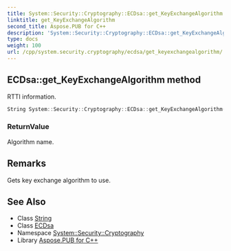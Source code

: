 ```yaml
---
title: System::Security::Cryptography::ECDsa::get_KeyExchangeAlgorithm method
linktitle: get_KeyExchangeAlgorithm
second_title: Aspose.PUB for C++
description: 'System::Security::Cryptography::ECDsa::get_KeyExchangeAlgorithm method. RTTI information in C++.'
type: docs
weight: 100
url: /cpp/system.security.cryptography/ecdsa/get_keyexchangealgorithm/
---
```

## ECDsa::get_KeyExchangeAlgorithm method


RTTI information.

```cpp
String System::Security::Cryptography::ECDsa::get_KeyExchangeAlgorithm() override
```


### ReturnValue

Algorithm name.
## Remarks


Gets key exchange algorithm to use. 
## See Also

* Class [String](../../../system/string/)
* Class [ECDsa](../)
* Namespace [System::Security::Cryptography](../../)
* Library [Aspose.PUB for C++](../../../)

